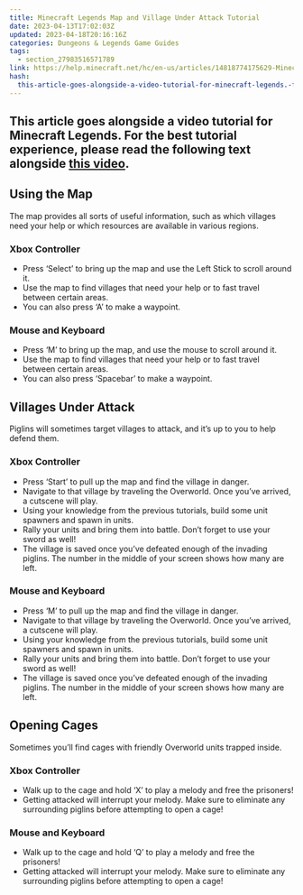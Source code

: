 ```yaml
---
title: Minecraft Legends Map and Village Under Attack Tutorial
date: 2023-04-13T17:02:03Z
updated: 2023-04-18T20:16:16Z
categories: Dungeons & Legends Game Guides
tags:
  - section_27983516571789
link: https://help.minecraft.net/hc/en-us/articles/14818774175629-Minecraft-Legends-Map-and-Village-Under-Attack-Tutorial
hash:
  this-article-goes-alongside-a-video-tutorial-for-minecraft-legends.-for-the-best-tutorial-experience-please-read-the-following-text-alongside-this-video.: this-article-goes-alongside-a-video-tutorial-for-minecraft-legends-for-the-best-tutorial-experience-please-read-the-following-text-alongside-this-video
---
```


## This article goes alongside a video tutorial for Minecraft Legends. For the best tutorial experience, please read the following text alongside **[this video](https://youtu.be/SN5ZlfBpBEs)**. 

## Using the Map

The map provides all sorts of useful information, such as which villages need your help or which resources are available in various regions. 

### Xbox Controller

- Press ‘Select’ to bring up the map and use the Left Stick to scroll around it.
- Use the map to find villages that need your help or to fast travel between certain areas. 
- You can also press ‘A’ to make a waypoint.

### Mouse and Keyboard

- Press ‘M’ to bring up the map, and use the mouse to scroll around it.
- Use the map to find villages that need your help or to fast travel between certain areas. 
- You can also press ‘Spacebar’ to make a waypoint.

## Villages Under Attack

Piglins will sometimes target villages to attack, and it’s up to you to help defend them. 

### Xbox Controller

- Press ‘Start’ to pull up the map and find the village in danger.
- Navigate to that village by traveling the Overworld. Once you’ve arrived, a cutscene will play.
- Using your knowledge from the previous tutorials, build some unit spawners and spawn in units.
- Rally your units and bring them into battle. Don’t forget to use your sword as well!
- The village is saved once you’ve defeated enough of the invading piglins. The number in the middle of your screen shows how many are left.

### Mouse and Keyboard

- Press ‘M’ to pull up the map and find the village in danger.
- Navigate to that village by traveling the Overworld. Once you’ve arrived, a cutscene will play.
- Using your knowledge from the previous tutorials, build some unit spawners and spawn in units.
- Rally your units and bring them into battle. Don’t forget to use your sword as well!
- The village is saved once you’ve defeated enough of the invading piglins. The number in the middle of your screen shows how many are left.

## Opening Cages

Sometimes you’ll find cages with friendly Overworld units trapped inside.

### Xbox Controller

- Walk up to the cage and hold ‘X’ to play a melody and free the prisoners!
- Getting attacked will interrupt your melody. Make sure to eliminate any surrounding piglins before attempting to open a cage!

### Mouse and Keyboard

- Walk up to the cage and hold ‘Q’ to play a melody and free the prisoners!
- Getting attacked will interrupt your melody. Make sure to eliminate any surrounding piglins before attempting to open a cage!
